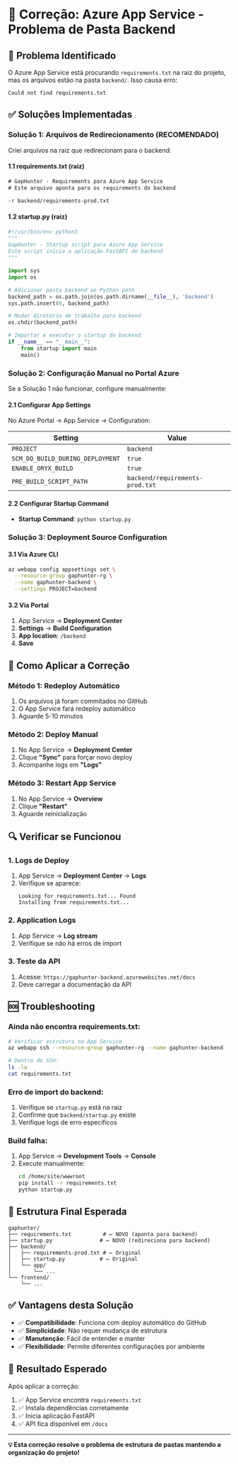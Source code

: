 # 🔧 Correção: Azure App Service - Problema de Pasta Backend

## 🚨 **Problema Identificado**

O Azure App Service está procurando `requirements.txt` na raiz do projeto, mas os arquivos estão na pasta `backend/`. Isso causa erro:

```
Could not find requirements.txt
```

## ✅ **Soluções Implementadas**

### **Solução 1: Arquivos de Redirecionamento (RECOMENDADO)**

Criei arquivos na raiz que redirecionam para o backend:

#### **1.1 requirements.txt (raiz)**
```txt
# GapHunter - Requirements para Azure App Service
# Este arquivo aponta para os requirements do backend

-r backend/requirements-prod.txt
```

#### **1.2 startup.py (raiz)**
```python
#!/usr/bin/env python3
"""
GapHunter - Startup script para Azure App Service
Este script inicia a aplicação FastAPI do backend
"""

import sys
import os

# Adicionar pasta backend ao Python path
backend_path = os.path.join(os.path.dirname(__file__), 'backend')
sys.path.insert(0, backend_path)

# Mudar diretório de trabalho para backend
os.chdir(backend_path)

# Importar e executar o startup do backend
if __name__ == "__main__":
    from startup import main
    main()
```

### **Solução 2: Configuração Manual no Portal Azure**

Se a Solução 1 não funcionar, configure manualmente:

#### **2.1 Configurar App Settings**
No Azure Portal → App Service → Configuration:

| Setting | Value |
|---------|-------|
| `PROJECT` | `backend` |
| `SCM_DO_BUILD_DURING_DEPLOYMENT` | `true` |
| `ENABLE_ORYX_BUILD` | `true` |
| `PRE_BUILD_SCRIPT_PATH` | `backend/requirements-prod.txt` |

#### **2.2 Configurar Startup Command**
- **Startup Command**: `python startup.py`

### **Solução 3: Deployment Source Configuration**

#### **3.1 Via Azure CLI**
```bash
az webapp config appsettings set \
  --resource-group gaphunter-rg \
  --name gaphunter-backend \
  --settings PROJECT=backend
```

#### **3.2 Via Portal**
1. App Service → **Deployment Center**
2. **Settings** → **Build Configuration**
3. **App location**: `/backend`
4. **Save**

## 🔄 **Como Aplicar a Correção**

### **Método 1: Redeploy Automático**
1. Os arquivos já foram commitados no GitHub
2. O App Service fará redeploy automático
3. Aguarde 5-10 minutos

### **Método 2: Deploy Manual**
1. No App Service → **Deployment Center**
2. Clique **"Sync"** para forçar novo deploy
3. Acompanhe logs em **"Logs"**

### **Método 3: Restart App Service**
1. No App Service → **Overview**
2. Clique **"Restart"**
3. Aguarde reinicialização

## 🔍 **Verificar se Funcionou**

### **1. Logs de Deploy**
1. App Service → **Deployment Center** → **Logs**
2. Verifique se aparece:
   ```
   Looking for requirements.txt... Found
   Installing from requirements.txt...
   ```

### **2. Application Logs**
1. App Service → **Log stream**
2. Verifique se não há erros de import

### **3. Teste da API**
1. Acesse: `https://gaphunter-backend.azurewebsites.net/docs`
2. Deve carregar a documentação da API

## 🆘 **Troubleshooting**

### **Ainda não encontra requirements.txt:**
```bash
# Verificar estrutura no App Service
az webapp ssh --resource-group gaphunter-rg --name gaphunter-backend

# Dentro do SSH:
ls -la
cat requirements.txt
```

### **Erro de import do backend:**
1. Verifique se `startup.py` está na raiz
2. Confirme que `backend/startup.py` existe
3. Verifique logs de erro específicos

### **Build falha:**
1. App Service → **Development Tools** → **Console**
2. Execute manualmente:
   ```bash
   cd /home/site/wwwroot
   pip install -r requirements.txt
   python startup.py
   ```

## 📁 **Estrutura Final Esperada**

```
gaphunter/
├── requirements.txt          # ← NOVO (aponta para backend)
├── startup.py               # ← NOVO (redireciona para backend)
├── backend/
│   ├── requirements-prod.txt # ← Original
│   ├── startup.py           # ← Original
│   └── app/
│       └── ...
└── frontend/
    └── ...
```

## ✅ **Vantagens desta Solução**

- ✅ **Compatibilidade**: Funciona com deploy automático do GitHub
- ✅ **Simplicidade**: Não requer mudança de estrutura
- ✅ **Manutenção**: Fácil de entender e manter
- ✅ **Flexibilidade**: Permite diferentes configurações por ambiente

## 🎯 **Resultado Esperado**

Após aplicar a correção:
1. ✅ App Service encontra `requirements.txt`
2. ✅ Instala dependências corretamente
3. ✅ Inicia aplicação FastAPI
4. ✅ API fica disponível em `/docs`

---

**💡 Esta correção resolve o problema de estrutura de pastas mantendo a organização do projeto!**

